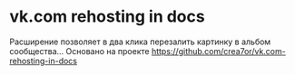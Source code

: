 vk.com rehosting in docs
========================

Расширение позволяет в два клика перезалить картинку в альбом сообщества...
Основано на проекте https://github.com/crea7or/vk.com-rehosting-in-docs
